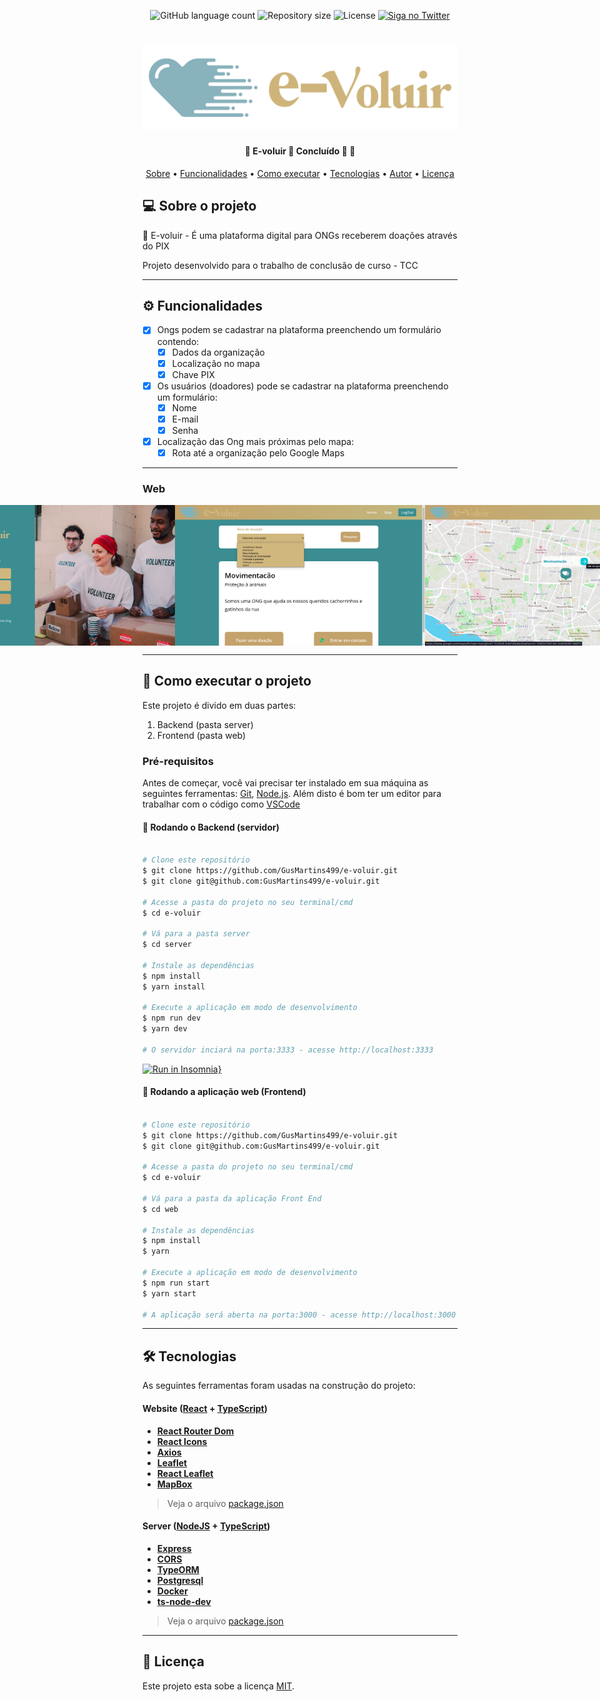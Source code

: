 <p align="center">
	<img alt="GitHub language count" src="https://img.shields.io/github/languages/count/Gusmartins499/e-voluir?color=4e8b91">
	<img alt="Repository size" src="https://img.shields.io/github/repo-size/Gusmartins499/e-voluir?color=4e8b91">
  	<img alt="License" src="https://img.shields.io/static/v1?label=license&message=MIT&color=4e8b91&">
	<a href="https://twitter.com/gusmartins994">
		<img alt="Siga no Twitter" src="https://img.shields.io/twitter/url?style=social&url=https%3A%2F%2Ftwitter.com%2Fgusmartins994">
 	</a>
</p>

<h1 align="center">
    <img alt="E-voluir" title="#E-voluir" src="./web/src/assets/logo-grande.png" />
</h1>

<h4 align="center"> 
	🚧  E-voluir 💙 Concluído 🚀 🚧
</h4>

<p align="center">
 <a href="#-sobre-o-projeto">Sobre</a> •
 <a href="#-funcionalidades">Funcionalidades</a> •
 <a href="#-como-executar-o-projeto">Como executar</a> • 
 <a href="#-tecnologias">Tecnologias</a> • 
 <a href="#-autor">Autor</a> • 
 <a href="#user-content--licença">Licença</a>
</p>


## 💻 Sobre o projeto

💙 E-voluir - É uma plataforma digital para ONGs receberem doações através do PIX


Projeto desenvolvido para o trabalho de conclusão de curso - TCC

---

## ⚙️ Funcionalidades

- [x] Ongs podem se cadastrar na plataforma preenchendo um formulário contendo:
  - [x] Dados da organização
  - [x] Localização no mapa
  - [x] Chave PIX

- [x] Os usuários (doadores) pode se cadastrar na plataforma preenchendo um formulário:
  - [x] Nome
  - [x] E-mail
  - [X] Senha

- [X] Localização das Ong mais próximas pelo mapa:
  - [X] Rota até a organização pelo Google Maps

---

### Web

<p align="center" style="display: flex; align-items: flex-start; justify-content: center;">
  <img alt="E-voluir" title="#E-voluir" src="./web/src/assets/pagina-login.png" width="400px">
  <img alt="E-voluir" title="#E-voluir" src="./web/src/assets/pagina-home.png" width="400px">
  <img alt="E-voluir" title="#E-voluir" src="./web/src/assets/pagina-mapa.png" width="400px">
</p>

---

## 🚀 Como executar o projeto

Este projeto é divido em duas partes:
1. Backend (pasta server) 
2. Frontend (pasta web)

### Pré-requisitos

Antes de começar, você vai precisar ter instalado em sua máquina as seguintes ferramentas:
[Git](https://git-scm.com), [Node.js](https://nodejs.org/en/). 
Além disto é bom ter um editor para trabalhar com o código como [VSCode](https://code.visualstudio.com/)

#### 🎲 Rodando o Backend (servidor)

```bash

# Clone este repositório
$ git clone https://github.com/GusMartins499/e-voluir.git
$ git clone git@github.com:GusMartins499/e-voluir.git

# Acesse a pasta do projeto no seu terminal/cmd
$ cd e-voluir

# Vá para a pasta server
$ cd server

# Instale as dependências
$ npm install
$ yarn install

# Execute a aplicação em modo de desenvolvimento
$ npm run dev
$ yarn dev

# O servidor inciará na porta:3333 - acesse http://localhost:3333 

```
[![Run in Insomnia}](https://insomnia.rest/images/run.svg)](https://insomnia.rest/run/?label=e-voluir&uri=ttps%3A%2F%2Fraw.githubusercontent.com%2FGusMartins499%2Fe-voluir%2Fmaster%2Fserver%2FInsomnia_2021-11-25.json%3Ftoken%3DAKM7UVLEBYJTHS5O7ZRZCK3BT55BA)


#### 🧭 Rodando a aplicação web (Frontend)

```bash

# Clone este repositório
$ git clone https://github.com/GusMartins499/e-voluir.git
$ git clone git@github.com:GusMartins499/e-voluir.git

# Acesse a pasta do projeto no seu terminal/cmd
$ cd e-voluir

# Vá para a pasta da aplicação Front End
$ cd web

# Instale as dependências
$ npm install
$ yarn 

# Execute a aplicação em modo de desenvolvimento
$ npm run start
$ yarn start

# A aplicação será aberta na porta:3000 - acesse http://localhost:3000

```

---

## 🛠 Tecnologias

As seguintes ferramentas foram usadas na construção do projeto:

#### **Website**  ([React](https://reactjs.org/)  +  [TypeScript](https://www.typescriptlang.org/))

-   **[React Router Dom](https://github.com/ReactTraining/react-router/tree/master/packages/react-router-dom)**
-   **[React Icons](https://react-icons.github.io/react-icons/)**
-   **[Axios](https://github.com/axios/axios)**
-   **[Leaflet](https://react-leaflet.js.org/en/)**
-   **[React Leaflet](https://react-leaflet.js.org/)**
-   **[MapBox](https://www.mapbox.com/)**

> Veja o arquivo  [package.json](https://github.com/GusMartins499/e-voluir/blob/master/web/package.json)

#### [](https://github.com/GusMartins499/e-voluir/tree/master/server)**Server**  ([NodeJS](https://nodejs.org/en/)  +  [TypeScript](https://www.typescriptlang.org/))

-   **[Express](https://expressjs.com/)**
-   **[CORS](https://expressjs.com/en/resources/middleware/cors.html)**
-   **[TypeORM](https://typeorm.io/#/)**
-   **[Postgresql](https://www.postgresql.org/)**
-   **[Docker](https://www.docker.com/)**
-   **[ts-node-dev](https://www.npmjs.com/package/ts-node-dev)**

> Veja o arquivo  [package.json](https://github.com/GusMartins499/e-voluir/blob/master/server/package.json)


---

## 📝 Licença

Este projeto esta sobe a licença [MIT](./LICENSE).

